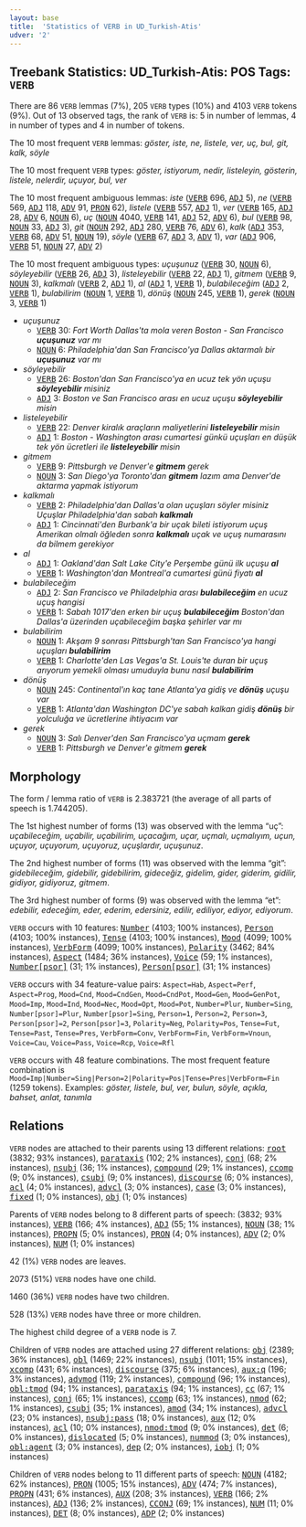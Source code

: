 ```yaml
---
layout: base
title:  'Statistics of VERB in UD_Turkish-Atis'
udver: '2'
---
```


## Treebank Statistics: UD_Turkish-Atis: POS Tags: `VERB`

There are 86 `VERB` lemmas (7%), 205 `VERB` types (10%) and 4103 `VERB` tokens (9%).
Out of 13 observed tags, the rank of `VERB` is: 5 in number of lemmas, 4 in number of types and 4 in number of tokens.

The 10 most frequent `VERB` lemmas: <em>göster, iste, ne, listele, ver, uç, bul, git, kalk, söyle</em>

The 10 most frequent `VERB` types:  <em>göster, istiyorum, nedir, listeleyin, gösterin, listele, nelerdir, uçuyor, bul, ver</em>

The 10 most frequent ambiguous lemmas: <em>iste</em> (<tt><a href="tr_atis-pos-VERB.html">VERB</a></tt> 696, <tt><a href="tr_atis-pos-ADJ.html">ADJ</a></tt> 5), <em>ne</em> (<tt><a href="tr_atis-pos-VERB.html">VERB</a></tt> 569, <tt><a href="tr_atis-pos-ADJ.html">ADJ</a></tt> 118, <tt><a href="tr_atis-pos-ADV.html">ADV</a></tt> 91, <tt><a href="tr_atis-pos-PRON.html">PRON</a></tt> 62), <em>listele</em> (<tt><a href="tr_atis-pos-VERB.html">VERB</a></tt> 557, <tt><a href="tr_atis-pos-ADJ.html">ADJ</a></tt> 1), <em>ver</em> (<tt><a href="tr_atis-pos-VERB.html">VERB</a></tt> 165, <tt><a href="tr_atis-pos-ADJ.html">ADJ</a></tt> 28, <tt><a href="tr_atis-pos-ADV.html">ADV</a></tt> 6, <tt><a href="tr_atis-pos-NOUN.html">NOUN</a></tt> 6), <em>uç</em> (<tt><a href="tr_atis-pos-NOUN.html">NOUN</a></tt> 4040, <tt><a href="tr_atis-pos-VERB.html">VERB</a></tt> 141, <tt><a href="tr_atis-pos-ADJ.html">ADJ</a></tt> 52, <tt><a href="tr_atis-pos-ADV.html">ADV</a></tt> 6), <em>bul</em> (<tt><a href="tr_atis-pos-VERB.html">VERB</a></tt> 98, <tt><a href="tr_atis-pos-NOUN.html">NOUN</a></tt> 33, <tt><a href="tr_atis-pos-ADJ.html">ADJ</a></tt> 3), <em>git</em> (<tt><a href="tr_atis-pos-NOUN.html">NOUN</a></tt> 292, <tt><a href="tr_atis-pos-ADJ.html">ADJ</a></tt> 280, <tt><a href="tr_atis-pos-VERB.html">VERB</a></tt> 76, <tt><a href="tr_atis-pos-ADV.html">ADV</a></tt> 6), <em>kalk</em> (<tt><a href="tr_atis-pos-ADJ.html">ADJ</a></tt> 353, <tt><a href="tr_atis-pos-VERB.html">VERB</a></tt> 68, <tt><a href="tr_atis-pos-ADV.html">ADV</a></tt> 51, <tt><a href="tr_atis-pos-NOUN.html">NOUN</a></tt> 19), <em>söyle</em> (<tt><a href="tr_atis-pos-VERB.html">VERB</a></tt> 67, <tt><a href="tr_atis-pos-ADJ.html">ADJ</a></tt> 3, <tt><a href="tr_atis-pos-ADV.html">ADV</a></tt> 1), <em>var</em> (<tt><a href="tr_atis-pos-ADJ.html">ADJ</a></tt> 906, <tt><a href="tr_atis-pos-VERB.html">VERB</a></tt> 51, <tt><a href="tr_atis-pos-NOUN.html">NOUN</a></tt> 27, <tt><a href="tr_atis-pos-ADV.html">ADV</a></tt> 2)

The 10 most frequent ambiguous types:  <em>uçuşunuz</em> (<tt><a href="tr_atis-pos-VERB.html">VERB</a></tt> 30, <tt><a href="tr_atis-pos-NOUN.html">NOUN</a></tt> 6), <em>söyleyebilir</em> (<tt><a href="tr_atis-pos-VERB.html">VERB</a></tt> 26, <tt><a href="tr_atis-pos-ADJ.html">ADJ</a></tt> 3), <em>listeleyebilir</em> (<tt><a href="tr_atis-pos-VERB.html">VERB</a></tt> 22, <tt><a href="tr_atis-pos-ADJ.html">ADJ</a></tt> 1), <em>gitmem</em> (<tt><a href="tr_atis-pos-VERB.html">VERB</a></tt> 9, <tt><a href="tr_atis-pos-NOUN.html">NOUN</a></tt> 3), <em>kalkmalı</em> (<tt><a href="tr_atis-pos-VERB.html">VERB</a></tt> 2, <tt><a href="tr_atis-pos-ADJ.html">ADJ</a></tt> 1), <em>al</em> (<tt><a href="tr_atis-pos-ADJ.html">ADJ</a></tt> 1, <tt><a href="tr_atis-pos-VERB.html">VERB</a></tt> 1), <em>bulabileceğim</em> (<tt><a href="tr_atis-pos-ADJ.html">ADJ</a></tt> 2, <tt><a href="tr_atis-pos-VERB.html">VERB</a></tt> 1), <em>bulabilirim</em> (<tt><a href="tr_atis-pos-NOUN.html">NOUN</a></tt> 1, <tt><a href="tr_atis-pos-VERB.html">VERB</a></tt> 1), <em>dönüş</em> (<tt><a href="tr_atis-pos-NOUN.html">NOUN</a></tt> 245, <tt><a href="tr_atis-pos-VERB.html">VERB</a></tt> 1), <em>gerek</em> (<tt><a href="tr_atis-pos-NOUN.html">NOUN</a></tt> 3, <tt><a href="tr_atis-pos-VERB.html">VERB</a></tt> 1)


* <em>uçuşunuz</em>
  * <tt><a href="tr_atis-pos-VERB.html">VERB</a></tt> 30: <em>Fort Worth Dallas'ta mola veren Boston - San Francisco <b>uçuşunuz</b> var mı</em>
  * <tt><a href="tr_atis-pos-NOUN.html">NOUN</a></tt> 6: <em>Philadelphia'dan San Francisco'ya Dallas aktarmalı bir <b>uçuşunuz</b> var mı</em>
* <em>söyleyebilir</em>
  * <tt><a href="tr_atis-pos-VERB.html">VERB</a></tt> 26: <em>Boston'dan San Francisco'ya en ucuz tek yön uçuşu <b>söyleyebilir</b> misiniz</em>
  * <tt><a href="tr_atis-pos-ADJ.html">ADJ</a></tt> 3: <em>Boston ve San Francisco arası en ucuz uçuşu <b>söyleyebilir</b> misin</em>
* <em>listeleyebilir</em>
  * <tt><a href="tr_atis-pos-VERB.html">VERB</a></tt> 22: <em>Denver kiralık araçların maliyetlerini <b>listeleyebilir</b> misin</em>
  * <tt><a href="tr_atis-pos-ADJ.html">ADJ</a></tt> 1: <em>Boston - Washington arası cumartesi günkü uçuşları en düşük tek yön ücretleri ile <b>listeleyebilir</b> misin</em>
* <em>gitmem</em>
  * <tt><a href="tr_atis-pos-VERB.html">VERB</a></tt> 9: <em>Pittsburgh ve Denver'e <b>gitmem</b> gerek</em>
  * <tt><a href="tr_atis-pos-NOUN.html">NOUN</a></tt> 3: <em>San Diego'ya Toronto'dan <b>gitmem</b> lazım ama Denver'de aktarma yapmak istiyorum</em>
* <em>kalkmalı</em>
  * <tt><a href="tr_atis-pos-VERB.html">VERB</a></tt> 2: <em>Philadelphia'dan Dallas'a olan uçuşları söyler misiniz Uçuşlar Philadelphia'dan sabah <b>kalkmalı</b></em>
  * <tt><a href="tr_atis-pos-ADJ.html">ADJ</a></tt> 1: <em>Cincinnati'den Burbank'a bir uçak bileti istiyorum uçuş Amerikan olmalı öğleden sonra <b>kalkmalı</b> uçak ve uçuş numarasını da bilmem gerekiyor</em>
* <em>al</em>
  * <tt><a href="tr_atis-pos-ADJ.html">ADJ</a></tt> 1: <em>Oakland'dan Salt Lake City'e Perşembe günü ilk uçuşu <b>al</b></em>
  * <tt><a href="tr_atis-pos-VERB.html">VERB</a></tt> 1: <em>Washington'dan Montreal'a cumartesi günü fiyatı <b>al</b></em>
* <em>bulabileceğim</em>
  * <tt><a href="tr_atis-pos-ADJ.html">ADJ</a></tt> 2: <em>San Francisco ve Philadelphia arası <b>bulabileceğim</b> en ucuz uçuş hangisi</em>
  * <tt><a href="tr_atis-pos-VERB.html">VERB</a></tt> 1: <em>Sabah 1017'den erken bir uçuş <b>bulabileceğim</b> Boston'dan Dallas'a üzerinden uçabileceğim başka şehirler var mı</em>
* <em>bulabilirim</em>
  * <tt><a href="tr_atis-pos-NOUN.html">NOUN</a></tt> 1: <em>Akşam 9 sonrası Pittsburgh'tan San Francisco'ya hangi uçuşları <b>bulabilirim</b></em>
  * <tt><a href="tr_atis-pos-VERB.html">VERB</a></tt> 1: <em>Charlotte'den Las Vegas'a St. Louis'te duran bir uçuş arıyorum yemekli olması umuduyla bunu nasıl <b>bulabilirim</b></em>
* <em>dönüş</em>
  * <tt><a href="tr_atis-pos-NOUN.html">NOUN</a></tt> 245: <em>Continental'ın kaç tane Atlanta'ya gidiş ve <b>dönüş</b> uçuşu var</em>
  * <tt><a href="tr_atis-pos-VERB.html">VERB</a></tt> 1: <em>Atlanta'dan Washington DC'ye sabah kalkan gidiş <b>dönüş</b> bir yolculuğa ve ücretlerine ihtiyacım var</em>
* <em>gerek</em>
  * <tt><a href="tr_atis-pos-NOUN.html">NOUN</a></tt> 3: <em>Salı Denver'den San Francisco'ya uçmam <b>gerek</b></em>
  * <tt><a href="tr_atis-pos-VERB.html">VERB</a></tt> 1: <em>Pittsburgh ve Denver'e gitmem <b>gerek</b></em>

## Morphology

The form / lemma ratio of `VERB` is 2.383721 (the average of all parts of speech is 1.744205).

The 1st highest number of forms (13) was observed with the lemma “uç”: <em>uçabileceğim, uçabilir, uçabilirim, uçacağım, uçar, uçmalı, uçmalıyım, uçun, uçuyor, uçuyorum, uçuyoruz, uçuşlardır, uçuşunuz</em>.

The 2nd highest number of forms (11) was observed with the lemma “git”: <em>gidebileceğim, gidebilir, gidebilirim, gideceğiz, gidelim, gider, giderim, gidilir, gidiyor, gidiyoruz, gitmem</em>.

The 3rd highest number of forms (9) was observed with the lemma “et”: <em>edebilir, edeceğim, eder, ederim, edersiniz, edilir, ediliyor, ediyor, ediyorum</em>.

`VERB` occurs with 10 features: <tt><a href="tr_atis-feat-Number.html">Number</a></tt> (4103; 100% instances), <tt><a href="tr_atis-feat-Person.html">Person</a></tt> (4103; 100% instances), <tt><a href="tr_atis-feat-Tense.html">Tense</a></tt> (4103; 100% instances), <tt><a href="tr_atis-feat-Mood.html">Mood</a></tt> (4099; 100% instances), <tt><a href="tr_atis-feat-VerbForm.html">VerbForm</a></tt> (4099; 100% instances), <tt><a href="tr_atis-feat-Polarity.html">Polarity</a></tt> (3462; 84% instances), <tt><a href="tr_atis-feat-Aspect.html">Aspect</a></tt> (1484; 36% instances), <tt><a href="tr_atis-feat-Voice.html">Voice</a></tt> (59; 1% instances), <tt><a href="tr_atis-feat-Number-psor.html">Number[psor]</a></tt> (31; 1% instances), <tt><a href="tr_atis-feat-Person-psor.html">Person[psor]</a></tt> (31; 1% instances)

`VERB` occurs with 34 feature-value pairs: `Aspect=Hab`, `Aspect=Perf`, `Aspect=Prog`, `Mood=Cnd`, `Mood=CndGen`, `Mood=CndPot`, `Mood=Gen`, `Mood=GenPot`, `Mood=Imp`, `Mood=Ind`, `Mood=Nec`, `Mood=Opt`, `Mood=Pot`, `Number=Plur`, `Number=Sing`, `Number[psor]=Plur`, `Number[psor]=Sing`, `Person=1`, `Person=2`, `Person=3`, `Person[psor]=2`, `Person[psor]=3`, `Polarity=Neg`, `Polarity=Pos`, `Tense=Fut`, `Tense=Past`, `Tense=Pres`, `VerbForm=Conv`, `VerbForm=Fin`, `VerbForm=Vnoun`, `Voice=Cau`, `Voice=Pass`, `Voice=Rcp`, `Voice=Rfl`

`VERB` occurs with 48 feature combinations.
The most frequent feature combination is `Mood=Imp|Number=Sing|Person=2|Polarity=Pos|Tense=Pres|VerbForm=Fin` (1259 tokens).
Examples: <em>göster, listele, bul, ver, bulun, söyle, açıkla, bahset, anlat, tanımla</em>


## Relations

`VERB` nodes are attached to their parents using 13 different relations: <tt><a href="tr_atis-dep-root.html">root</a></tt> (3832; 93% instances), <tt><a href="tr_atis-dep-parataxis.html">parataxis</a></tt> (102; 2% instances), <tt><a href="tr_atis-dep-conj.html">conj</a></tt> (68; 2% instances), <tt><a href="tr_atis-dep-nsubj.html">nsubj</a></tt> (36; 1% instances), <tt><a href="tr_atis-dep-compound.html">compound</a></tt> (29; 1% instances), <tt><a href="tr_atis-dep-ccomp.html">ccomp</a></tt> (9; 0% instances), <tt><a href="tr_atis-dep-csubj.html">csubj</a></tt> (9; 0% instances), <tt><a href="tr_atis-dep-discourse.html">discourse</a></tt> (6; 0% instances), <tt><a href="tr_atis-dep-acl.html">acl</a></tt> (4; 0% instances), <tt><a href="tr_atis-dep-advcl.html">advcl</a></tt> (3; 0% instances), <tt><a href="tr_atis-dep-case.html">case</a></tt> (3; 0% instances), <tt><a href="tr_atis-dep-fixed.html">fixed</a></tt> (1; 0% instances), <tt><a href="tr_atis-dep-obj.html">obj</a></tt> (1; 0% instances)

Parents of `VERB` nodes belong to 8 different parts of speech:  (3832; 93% instances), <tt><a href="tr_atis-pos-VERB.html">VERB</a></tt> (166; 4% instances), <tt><a href="tr_atis-pos-ADJ.html">ADJ</a></tt> (55; 1% instances), <tt><a href="tr_atis-pos-NOUN.html">NOUN</a></tt> (38; 1% instances), <tt><a href="tr_atis-pos-PROPN.html">PROPN</a></tt> (5; 0% instances), <tt><a href="tr_atis-pos-PRON.html">PRON</a></tt> (4; 0% instances), <tt><a href="tr_atis-pos-ADV.html">ADV</a></tt> (2; 0% instances), <tt><a href="tr_atis-pos-NUM.html">NUM</a></tt> (1; 0% instances)

42 (1%) `VERB` nodes are leaves.

2073 (51%) `VERB` nodes have one child.

1460 (36%) `VERB` nodes have two children.

528 (13%) `VERB` nodes have three or more children.

The highest child degree of a `VERB` node is 7.

Children of `VERB` nodes are attached using 27 different relations: <tt><a href="tr_atis-dep-obj.html">obj</a></tt> (2389; 36% instances), <tt><a href="tr_atis-dep-obl.html">obl</a></tt> (1469; 22% instances), <tt><a href="tr_atis-dep-nsubj.html">nsubj</a></tt> (1011; 15% instances), <tt><a href="tr_atis-dep-xcomp.html">xcomp</a></tt> (431; 6% instances), <tt><a href="tr_atis-dep-discourse.html">discourse</a></tt> (375; 6% instances), <tt><a href="tr_atis-dep-aux-q.html">aux:q</a></tt> (196; 3% instances), <tt><a href="tr_atis-dep-advmod.html">advmod</a></tt> (119; 2% instances), <tt><a href="tr_atis-dep-compound.html">compound</a></tt> (96; 1% instances), <tt><a href="tr_atis-dep-obl-tmod.html">obl:tmod</a></tt> (94; 1% instances), <tt><a href="tr_atis-dep-parataxis.html">parataxis</a></tt> (94; 1% instances), <tt><a href="tr_atis-dep-cc.html">cc</a></tt> (67; 1% instances), <tt><a href="tr_atis-dep-conj.html">conj</a></tt> (65; 1% instances), <tt><a href="tr_atis-dep-ccomp.html">ccomp</a></tt> (63; 1% instances), <tt><a href="tr_atis-dep-nmod.html">nmod</a></tt> (62; 1% instances), <tt><a href="tr_atis-dep-csubj.html">csubj</a></tt> (35; 1% instances), <tt><a href="tr_atis-dep-amod.html">amod</a></tt> (34; 1% instances), <tt><a href="tr_atis-dep-advcl.html">advcl</a></tt> (23; 0% instances), <tt><a href="tr_atis-dep-nsubj-pass.html">nsubj:pass</a></tt> (18; 0% instances), <tt><a href="tr_atis-dep-aux.html">aux</a></tt> (12; 0% instances), <tt><a href="tr_atis-dep-acl.html">acl</a></tt> (10; 0% instances), <tt><a href="tr_atis-dep-nmod-tmod.html">nmod:tmod</a></tt> (9; 0% instances), <tt><a href="tr_atis-dep-det.html">det</a></tt> (6; 0% instances), <tt><a href="tr_atis-dep-dislocated.html">dislocated</a></tt> (5; 0% instances), <tt><a href="tr_atis-dep-nummod.html">nummod</a></tt> (3; 0% instances), <tt><a href="tr_atis-dep-obl-agent.html">obl:agent</a></tt> (3; 0% instances), <tt><a href="tr_atis-dep-dep.html">dep</a></tt> (2; 0% instances), <tt><a href="tr_atis-dep-iobj.html">iobj</a></tt> (1; 0% instances)

Children of `VERB` nodes belong to 11 different parts of speech: <tt><a href="tr_atis-pos-NOUN.html">NOUN</a></tt> (4182; 62% instances), <tt><a href="tr_atis-pos-PRON.html">PRON</a></tt> (1005; 15% instances), <tt><a href="tr_atis-pos-ADV.html">ADV</a></tt> (474; 7% instances), <tt><a href="tr_atis-pos-PROPN.html">PROPN</a></tt> (431; 6% instances), <tt><a href="tr_atis-pos-AUX.html">AUX</a></tt> (208; 3% instances), <tt><a href="tr_atis-pos-VERB.html">VERB</a></tt> (166; 2% instances), <tt><a href="tr_atis-pos-ADJ.html">ADJ</a></tt> (136; 2% instances), <tt><a href="tr_atis-pos-CCONJ.html">CCONJ</a></tt> (69; 1% instances), <tt><a href="tr_atis-pos-NUM.html">NUM</a></tt> (11; 0% instances), <tt><a href="tr_atis-pos-DET.html">DET</a></tt> (8; 0% instances), <tt><a href="tr_atis-pos-ADP.html">ADP</a></tt> (2; 0% instances)

